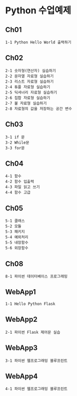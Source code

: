 # Python 수업예제

## Ch01
```
1-1 Python Hello World 출력하기
```
## Ch02
```
2-1 숫자형(연산자) 실습하기
2-2 문자열 자료형 실습하기
2-3 리스트 자료형 실습하기
2-4 튜플 자료형 실습하기
2-5 딕셔너리 자료형 실습하기
2-6 집합 자료형 실습하기
2-7 불 자료형 실습하기
2-8 자료형의 값을 저장하는 공간 변수
```
## Ch03
```
3-1 if 문
3-2 While문
3-3 for문
```
## Ch04
```
4-1 함수
4-2 함수 입출력
4-3 파일 읽고 쓰기
4-4 함수 고급
```
## Ch05
```
5-1 클래스
5-2 모듈
5-3 패키지
5-4 예외처리
5-5 내장함수
5-6 외장함수
```
## Ch08
```
8-1 파이썬 데이터베이스 프로그래밍
```
## WebApp1
```
1-1 Hello Python Flask
```
## WebApp2
```
2-1 파이썬 Flask 제어문 실습
```
## WebApp3
```
3-1 파이썬 웹프로그래밍 블루프린트
```
## WebApp4
```
4-1 파이썬 웹프로그래밍 블루프린트
```

